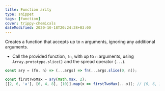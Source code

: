 ```yaml
---
title: Function arity
type: snippet
tags: [function]
cover: trippy-chemicals
dateModified: 2020-10-18T20:24:28+03:00
---
```


Creates a function that accepts up to `n` arguments, ignoring any additional arguments.

- Call the provided function, `fn`, with up to `n` arguments, using `Array.prototype.slice()` and the spread operator (`...`).

```js
const ary = (fn, n) => (...args) => fn(...args.slice(0, n));
```

```js
const firstTwoMax = ary(Math.max, 2);
[[2, 6, 'a'], [6, 4, 8], [10]].map(x => firstTwoMax(...x)); // [6, 6, 10]
```
